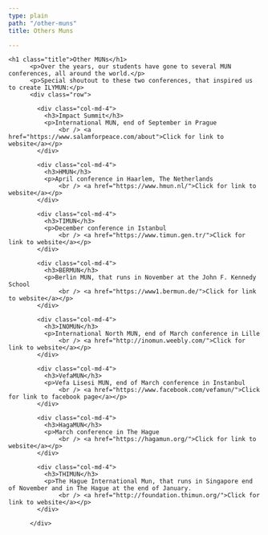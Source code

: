 ```yaml
---
type: plain
path: "/other-muns"
title: Others Muns

---
```

    <h1 class="title">Other MUNs</h1>
          <p>Over the years, our students have gone to several MUN conferences, all around the world.</p>
          <p>Special shoutout to these two conferences, that inspired us to create ILYMUN:</p>
          <div class="row">
    
            <div class="col-md-4">
              <h3>Impact Summit</h3>
              <p>International MUN, end of September in Prague
                  <br /> <a href="https://www.salamforpeace.com/about">Click for link to website</a></p>
            </div>
    
            <div class="col-md-4">
              <h3>HMUN</h3>
              <p>April conference in Haarlem, The Netherlands
                  <br /> <a href="https://www.hmun.nl/">Click for link to website</a></p>
            </div>
    
            <div class="col-md-4">
              <h3>TIMUN</h3>
              <p>December conference in Istanbul
                  <br /> <a href="https://www.timun.gen.tr/">Click for link to website</a></p>
            </div>
    
            <div class="col-md-4">
              <h3>BERMUN</h3>
              <p>Berlin MUN, that runs in November at the John F. Kennedy School
                  <br /> <a href="https://www1.bermun.de/">Click for link to website</a></p>
            </div>
    
            <div class="col-md-4">
              <h3>INOMUN</h3>
              <p>International North MUN, end of March conference in Lille
                  <br /> <a href="http://inomun.weebly.com/">Click for link to website</a></p>
            </div>
    
            <div class="col-md-4">
              <h3>VefaMUN</h3>
              <p>Vefa Lisesi MUN, end of March conference in Instanbul
                  <br /> <a href="https://www.facebook.com/vefamun/">Click for link to facebook page</a></p>
            </div>
    
            <div class="col-md-4">
              <h3>HagaMUN</h3>
              <p>March conference in The Hague
                  <br /> <a href="https://hagamun.org/">Click for link to website</a></p>
            </div>
    
            <div class="col-md-4">
              <h3>THIMUN</h3>
              <p>The Hague International Mun, that runs in Singapore end of November and in The Hague at the end of January.
                  <br /> <a href="http://foundation.thimun.org/">Click for link to website</a></p>
            </div>
    
          </div>